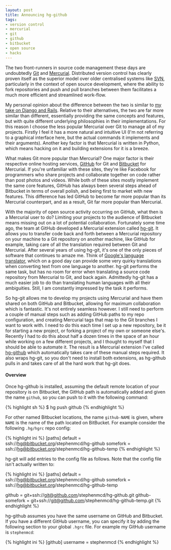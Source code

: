 ```yaml
---
layout: post
title: Announcing hg-github
tags:
- version control
- mercurial
- git
- github
- bitbucket
- open source
- hacks
---
```


The two front-runners in source code management these days are undoubtedly [Git][1] and [Mercurial][2]. Distributed version control has clearly proven itself as the superior model over older centralised systems like [SVN][3], particularly in the context of open source development, where the ability to fork repositories and push and pull branches between them facilitates a much more efficient and streamlined work-flow.

My personal opinion about the difference between the two is similar to [my take on Django and Rails][4]. Relative to their alternatives, the two are far more similar than different, essentially providing the same concepts and features, but with quite different underlying philosophies in their implementations. For this reason I choose the less popular Mercurial over Git to manage all of my projects. Firstly I feel it has a more natural and intuitive UI (I'm not referring to a graphical interface here, but the actual commands it implements and their arguments). Another key factor is that Mercurial is written in Python, which means hacking on it and building extensions for it is a breeze.

What makes Git more popular than Mercurial? One major factor is their respective online hosting services, [GitHub][5] for Git and [Bitbucket][6] for Mercurial. If you're unfamiliar with these sites, they're like Facebook for programmers who share projects and collaborate together on code rather than post photos and videos. While both of these sites mostly implement the same core features, GitHub has always been several steps ahead of Bitbucket in terms of overall polish, and being first to market with new features. This difference has led GitHub to become far more popular than its Mercurial counterpart, and as a result, Git far more popular than Mercurial.

With the majority of open source activity occurring on GitHub, what then is a Mercurial user to do? Limiting your projects to the audience of Bitbucket means missing out on a lot of potential collaboration. Fortunately some time ago, the team at GitHub developed a Mercurial extension called [hg-git][7]. It allows you to transfer code back and forth between a Mercurial repository on your machine to a Git repository on another machine, like GitHub for example, taking care of all the translation required between Git and Mercurial. After several years of using hg-git, it's one of the only pieces of software that continues to amaze me. Think of [Google's language translator][8], which on a good day can provide some very quirky translations when converting text from one language to another. hg-git performs the same task, but has no room for error when translating a source code repository from Mercurial to Git, and back again. Admittedly hg-git has a much easier job to do than translating human languages with all their ambiguities. Still, I am constantly impressed by the task it performs.

So hg-git allows me to develop my projects using Mercurial and have them shared on both GitHub and Bitbucket, allowing for maximum collaboration which is fantastic. It's not entirely seamless however. I still need to perform a couple of manual steps such as adding GitHub paths to my repo configuration, and creating Mercurial tags that map to the Git branches I want to work with. I need to do this each time I set up a new repository, be it for starting a new project, or forking a project of my own or someone else's. Recently I had to do this about half a dozen times in the space of an hour while working on a few different projects, and I thought to myself that I should be able to automate it. The result is a Mercurial extension I've called [hg-github][9] which automatically takes care of these manual steps required. It also wraps hg-git, so you don't need to install both extensions, as hg-github pulls in and takes care of all the hard work that hg-git does.

#### Overview

Once hg-github is installed, assuming the default remote location of your repository is on Bitbucket, the GitHub path is automatically added and given the name ``github``, so you can push to it with the following command:

{% highlight sh %}
$ hg push github
{% endhighlight %}

For other named Bitbucket locations, the name ``github-NAME`` is given, where ``NAME`` is the name of the path located on BitBucket. For example consider the following ``.hg/hgrc`` repo config:

{% highlight ini %}
[paths]
default = ssh://hg@bitbucket.org/stephenmcd/hg-github
somefork = ssh://hg@bitbucket.org/stephenmcd/hg-github-temp
{% endhighlight %}

hg-git will add entries to the config file as follows. Note that the config file isn't actually written to:

{% highlight ini %}
[paths]
default = ssh://hg@bitbucket.org/stephenmcd/hg-github
somefork = ssh://hg@bitbucket.org/stephenmcd/hg-github-temp

github = git+ssh://git@github.com/stephenmcd/hg-github.git
github-somefork = git+ssh://git@github.com/stephenmcd/hg-github-temp.git
{% endhighlight %}

hg-github assumes you have the same username on GitHub and Bitbucket. If you have a different GitHub username, you can specify it by adding the following section to your global ``.hgrc`` file. For example my GitHub username is ``stephenmcd``:

{% highlight ini %}
[github]
username = stephenmcd
{% endhighlight %}

[1]: http://git-scm.com
[2]: http://mercurial.selenic.com/
[3]: http://subversion.tigris.org/
[4]: /2011/07/30/rails-quick-start-for-djangonauts
[5]: http://github.com
[6]: http://bitbucket.org
[7]: http://hg-git.github.com/
[8]: http://translate.google.com/
[9]: https://github.com/stephenmcd/hg-github
